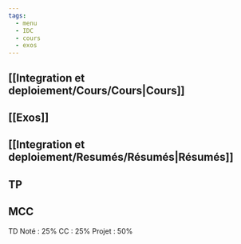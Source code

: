 ```yaml
---
tags:
  - menu
  - IDC
  - cours
  - exos
---
```

## [[Integration et deploiement/Cours/Cours|Cours]]
## [[Exos]]
## [[Integration et deploiement/Resumés/Résumés|Résumés]]
## TP

## MCC

TD Noté : 25%
CC : 25%
Projet : 50%